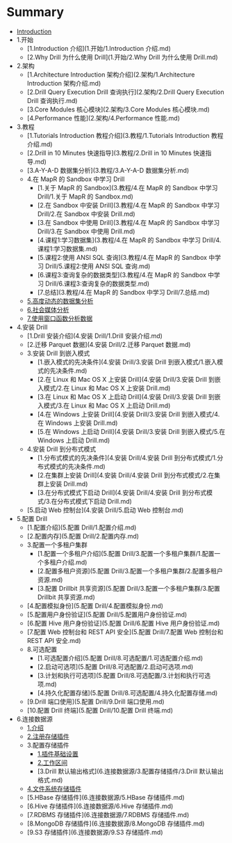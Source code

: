 # Summary

* [Introduction](README.md)
* 1.开始
   * [1.Introduction 介绍](1.开始/1.Introduction 介绍.md)
   * [2.Why Drill 为什么使用 Drill](1.开始/2.Why Drill 为什么使用 Drill.md)
* 2.架构
   * [1.Architecture Introduction 架构介绍](2.架构/1.Architecture Introduction 架构介绍.md)
   * [2.Drill Query Execution Drill 查询执行](2.架构/2.Drill Query Execution Drill 查询执行.md)
   * [3.Core Modules 核心模块](2.架构/3.Core Modules 核心模块.md)
   * [4.Performance 性能](2.架构/4.Performance 性能.md)
* 3.教程
   * [1.Tutorials Introduction 教程介绍](3.教程/1.Tutorials Introduction 教程介绍.md)
   * [2.Drill in 10 Minutes 快速指导](3.教程/2.Drill in 10 Minutes 快速指导.md)
   * [3.A-Y-A-D 数据集分析](3.教程/3.A-Y-A-D 数据集分析.md)
   * 4.在 MapR 的 Sandbox 中学习 Drill
       * [1.关于 MapR 的 Sandbox](3.教程/4.在 MapR 的 Sandbox 中学习 Drill/1.关于 MapR 的 Sandbox.md)
       * [2.在 Sandbox 中安装 Drill](3.教程/4.在 MapR 的 Sandbox 中学习 Drill/2.在 Sandbox 中安装 Drill.md)
       * [3.在 Sandbox 中使用 Drill](3.教程/4.在 MapR 的 Sandbox 中学习 Drill/3.在 Sandbox 中使用 Drill.md)
       * [4.课程1:学习数据集](3.教程/4.在 MapR 的 Sandbox 中学习 Drill/4.课程1:学习数据集.md)
       * [5.课程2:使用 ANSI SQL 查询](3.教程/4.在 MapR 的 Sandbox 中学习 Drill/5.课程2:使用 ANSI SQL 查询.md)
       * [6.课程3:查询复杂的数据类型](3.教程/4.在 MapR 的 Sandbox 中学习 Drill/6.课程3:查询复杂的数据类型.md)
       * [7.总结](3.教程/4.在 MapR 的 Sandbox 中学习 Drill/7.总结.md)
   * [5.高度动态的数据集分析](3.教程/5.高度动态的数据集分析.md)
   * [6.社会媒体分析](3.教程/6.社会媒体分析.md)
   * [7.使用窗口函数分析数据](3.教程/7.使用窗口函数分析数据.md)
* 4.安装 Drill
   * [1.Drill 安装介绍](4.安装 Drill/1.Drill 安装介绍.md)
   * [2.迁移 Parquet 数据](4.安装 Drill/2.迁移 Parquet 数据.md)
   * 3.安装 Drill 到嵌入模式
     * [1.嵌入模式的先决条件](4.安装 Drill/3.安装 Drill 到嵌入模式/1.嵌入模式的先决条件.md)
     * [2.在 Linux 和 Mac OS X 上安装 Drill](4.安装 Drill/3.安装 Drill 到嵌入模式/2.在 Linux 和 Mac OS X 上安装 Drill.md)
     * [3.在 Linux 和 Mac OS X 上启动 Drill](4.安装 Drill/3.安装 Drill 到嵌入模式/3.在 Linux 和 Mac OS X 上启动 Drill.md)
     * [4.在 Windows 上安装 Drill](4.安装 Drill/3.安装 Drill 到嵌入模式/4.在 Windows 上安装 Drill.md)
     * [5.在 Windows 上启动 Drill](4.安装 Drill/3.安装 Drill 到嵌入模式/5.在 Windows 上启动 Drill.md)
   * 4.安装 Drill 到分布式模式
     * [1.分布式模式的先决条件](4.安装 Drill/4.安装 Drill 到分布式模式/1.分布式模式的先决条件.md)
     * [2.在集群上安装 Drill](4.安装 Drill/4.安装 Drill 到分布式模式/2.在集群上安装 Drill.md)
     * [3.在分布式模式下启动 Drill](4.安装 Drill/4.安装 Drill 到分布式模式/3.在分布式模式下启动 Drill.md)
   * [5.启动 Web 控制台](4.安装 Drill/5.启动 Web 控制台.md)
* 5.配置 Drill
  * [1.配置介绍](5.配置 Drill/1.配置介绍.md)
  * [2.配置内存](5.配置 Drill/2.配置内存.md)
  * 3.配置一个多租户集群
    * [1.配置一个多租户介绍](5.配置 Drill/3.配置一个多租户集群/1.配置一个多租户介绍.md)
    * [2.配置多租户资源](5.配置 Drill/3.配置一个多租户集群/2.配置多租户资源.md)
    * [3.配置 Drillbit 共享资源](5.配置 Drill/3.配置一个多租户集群/3.配置 Drillbit 共享资源.md)
  * [4.配置模拟身份](5.配置 Drill/4.配置模拟身份.md)
  * [5.配置用户身份验证](5.配置 Drill/5.配置用户身份验证.md)
  * [6.配置 Hive 用户身份验证](5.配置 Drill/6.配置 Hive 用户身份验证.md)
  * [7.配置 Web 控制台和 REST API 安全](5.配置 Drill/7.配置 Web 控制台和 REST API 安全.md)
  * 8.可选配置
    * [1.可选配置介绍](5.配置 Drill/8.可选配置/1.可选配置介绍.md)
    * [2.启动可选项](5.配置 Drill/8.可选配置/2.启动可选项.md)
    * [3.计划和执行可选项](5.配置 Drill/8.可选配置/3.计划和执行可选项.md)
    * [4.持久化配置存储](5.配置 Drill/8.可选配置/4.持久化配置存储.md)
  * [9.Drill 端口使用](5.配置 Drill/9.Drill 端口使用.md)
  * [10.配置 Drill 终端](5.配置 Drill/10.配置 Drill 终端.md)
* 6.连接数据源
  * [1.介绍](6.连接数据源/1.介绍.md)
  * [2.注册存储插件](6.连接数据源/2.注册存储插件.md)
  * 3.配置存储插件
    * [1.插件基础设置](6.连接数据源/3.配置存储插件/1.插件基础设置.md)
    * [2.工作区间](6.连接数据源/3.配置存储插件/2.工作区间.md)
    * [3.Drill 默认输出格式](6.连接数据源/3.配置存储插件/3.Drill 默认输出格式.md)
  * [4.文件系统存储插件](6.连接数据源/4.文件系统存储插件.md)
  * [5.HBase 存储插件](6.连接数据源/5.HBase 存储插件.md)
  * [6.Hive 存储插件](6.连接数据源/6.Hive 存储插件.md)
  * [7.RDBMS 存储插件](6.连接数据源/7.RDBMS 存储插件.md)
  * [8.MongoDB 存储插件](6.连接数据源/8.MongoDB 存储插件.md)
  * [9.S3 存储插件](6.连接数据源/9.S3 存储插件.md)
